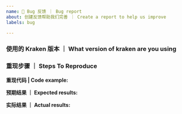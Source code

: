 ```yaml
---
name: 🐛 Bug 反馈 ｜ Bug report
about: 创建反馈帮助我们完善 ｜ Create a report to help us improve
labels: bug

---
```


### 使用的 Kraken 版本 ｜ What version of kraken are you using
<!-- Version: master/v0.7/v0.8 etc. -->


### 重现步骤 ｜ Steps To Reproduce
<!-- 请提供重现问题的步骤，简洁清晰的重现步骤能够帮助我们更迅速地定位问题所在。 ｜ Provide a detailed list of steps that reproduce the issue. -->


**重现代码 | Code example:** <!-- 请提供一个尽可能精简的最小化重现代码或是 GitHub 仓库的链接。 ｜ Please provide a link to a repository on GitHub, or provide a minimal code example that reproduces the problem. -->


**预期结果 ｜ Expected results:** <!-- 期望的结果是什么？｜ what did you want to see? -->


**实际结果 ｜ Actual results:** <!-- 实际的结果是什么？what did you see? -->

